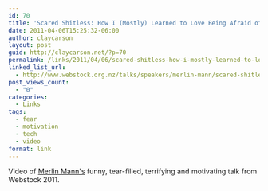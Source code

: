 ```yaml
---
id: 70
title: 'Scared Shitless: How I (Mostly) Learned to Love Being Afraid of Pretty Much Everything'
date: 2011-04-06T15:25:32-06:00
author: claycarson
layout: post
guid: http://claycarson.net/?p=70
permalink: /links/2011/04/06/scared-shitless-how-i-mostly-learned-to-love-being-afraid-of-pretty-much-everything/
linked_list_url:
  - http://www.webstock.org.nz/talks/speakers/merlin-mann/scared-shitless-how-i-mostly-learned-love-being-af/
post_views_count:
  - "0"
categories:
  - Links
tags:
  - fear
  - motivation
  - tech
  - video
format: link
---
```

Video of <a href="http://merlinmann.com">Merlin Mann's</a> funny, tear-filled, terrifying and motivating talk from Webstock 2011.